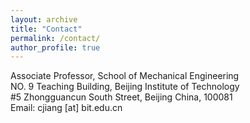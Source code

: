 ```yaml
---
layout: archive
title: "Contact"
permalink: /contact/
author_profile: true
---
```

Associate Professor, School of Mechanical Engineering<br>
NO. 9 Teaching Building, Beijing Institute of Technology<br>
#5 Zhongguancun South Street, Beijing China, 100081<br>
Email: cjiang [at] bit.edu.cn
